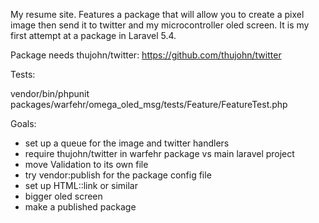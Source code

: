 My resume site. Features a package that will allow you to create a pixel image then send it to twitter and my microcontroller oled screen. It is my first attempt at a package in Laravel 5.4.

Package needs thujohn/twitter:
https://github.com/thujohn/twitter

Tests:

vendor/bin/phpunit packages/warfehr/omega_oled_msg/tests/Feature/FeatureTest.php 

Goals:
- set up a queue for the image and twitter handlers
- require thujohn/twitter in warfehr package vs main laravel project
- move Validation to its own file
- try vendor:publish for the package config file
- set up HTML::link or similar 
- bigger oled screen
- make a published package

